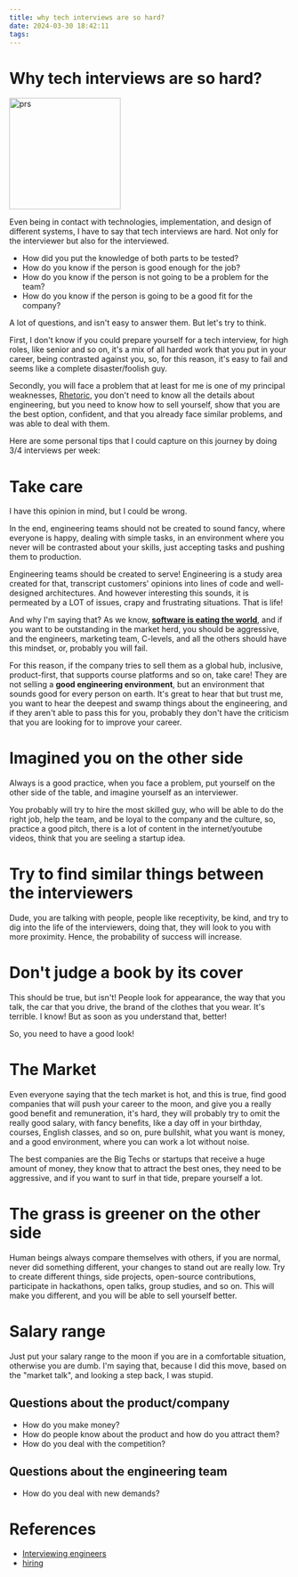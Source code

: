 ```yaml
---
title: why tech interviews are so hard?
date: 2024-03-30 18:42:11
tags:
---
```


# Why tech interviews are so hard?

<img src="/images/techinterviews.png" alt="prs" style="width:200px;"/>

Even being in contact with technologies, implementation, and design of different systems, I have to say that tech interviews are hard. Not only for the interviewer but also for the interviewed.

- How did you put the knowledge of both parts to be tested?
- How do you know if the person is good enough for the job?
- How do you know if the person is not going to be a problem for the team?
- How do you know if the person is going to be a good fit for the company?

A lot of questions, and isn't easy to answer them. But let's try to think.

First, I don't know if you could prepare yourself for a tech interview, for high roles, like senior and so on, it's a mix of all harded work that you put in your career, being contrasted against you, so, for this reason, it's easy to fail and seems like a complete disaster/foolish guy.

Secondly, you will face a problem that at least for me is one of my principal weaknesses, [Rhetoric](https://en.wikipedia.org/wiki/Rhetoric), you don't need to know all the details about engineering, but you need to know how to sell yourself, show that you are the best option, confident, and that you already face similar problems, and was able to deal with them.

Here are some personal tips that I could capture on this journey by doing 3/4 interviews per week:

# Take care

I have this opinion in mind, but I could be wrong.

In the end, engineering teams should not be created to sound fancy, where everyone is happy, dealing with simple tasks, in an environment where you never will be contrasted about your skills, just accepting tasks and pushing them to production.

Engineering teams should be created to serve! Engineering is a study area created for that, transcript customers' opinions into lines of code and well-designed architectures. And however interesting this sounds, it is permeated by a LOT of issues, crapy and frustrating situations. That is life!

And why I'm saying that? As we know, [**software is eating the world**](https://a16z.com/why-software-is-eating-the-world/), and if you want to be outstanding in the market herd, you should be aggressive, and the engineers, marketing team, C-levels, and all the others should have this mindset, or, probably you will fail.

For this reason, if the company tries to sell them as a global hub, inclusive, product-first, that supports course platforms and so on, take care! They are not selling a **good engineering environment**, but an environment that sounds good for every person on earth. It's great to hear that but trust me, you want to hear the deepest and swamp things about the engineering, and if they aren't able to pass this for you, probably they don't have the criticism that you are looking for to improve your career.

# Imagined you on the other side

Always is a good practice, when you face a problem, put yourself on the other side of the table, and imagine yourself as an interviewer.

You probably will try to hire the most skilled guy, who will be able to do the right job, help the team, and be loyal to the company and the culture, so, practice a good pitch, there is a lot of content in the internet/youtube videos, think that you are seeling a startup idea.

# Try to find similar things between the interviewers

Dude, you are talking with people, people like receptivity, be kind, and try to dig into the life of the interviewers, doing that, they will look to you with more proximity. Hence, the probability of success will increase.

# Don't judge a book by its cover

This should be true, but isn't! People look for appearance, the way that you talk, the car that you drive, the brand of the clothes that you wear. It's terrible. I know! But as soon as you understand that, better!

So, you need to have a good look!

# The Market

Even everyone saying that the tech market is hot, and this is true, find good companies that will push your career to the moon, and give you a really good benefit and remuneration, it's hard, they will probably try to omit the really good salary, with fancy benefits, like a day off in your birthday, courses, English classes, and so on, pure bullshit, what you want is money, and a good environment, where you can work a lot without noise.

The best companies are the Big Techs or startups that receive a huge amount of money, they know that to attract the best ones, they need to be aggressive, and if you want to surf in that tide, prepare yourself a lot.

# The grass is greener on the other side

Human beings always compare themselves with others, if you are normal, never did something different, your changes to stand out are really low. Try to create different things, side projects, open-source contributions, participate in hackathons, open talks, group studies, and so on. This will make you different, and you will be able to sell yourself better.

# Salary range

Just put your salary range to the moon if you are in a comfortable situation, otherwise you are dumb. I'm saying that, because I did this move, based on the "market talk", and looking a step back, I was stupid.

## Questions about the product/company

- How do you make money?
- How do people know about the product and how do you attract them?
- How do you deal with the competition?

## Questions about the engineering team

- How do you deal with new demands?

# References

- [Interviewing engineers](https://xdg.me/interviewing-engineers/)
- [hiring](http://www.aaronsw.com/weblog/hiring.en)
